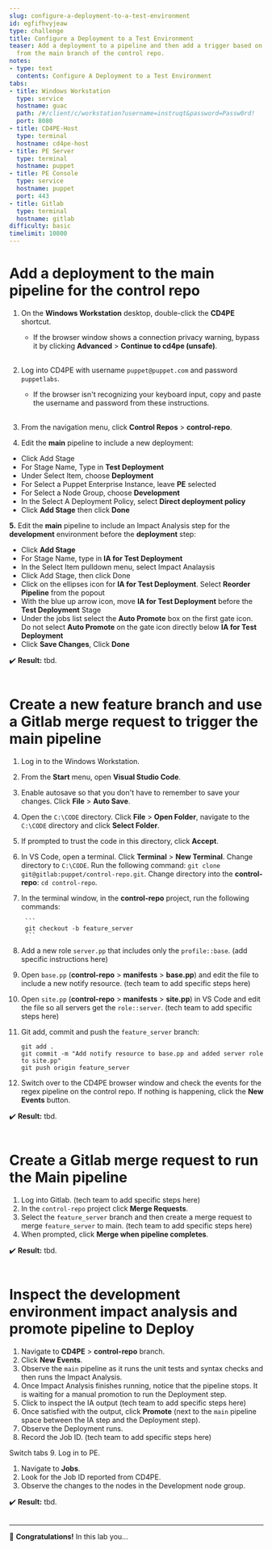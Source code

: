 ```yaml
---
slug: configure-a-deployment-to-a-test-environment
id: egfifhvyjeaw
type: challenge
title: Configure a Deployment to a Test Environment
teaser: Add a deployment to a pipeline and then add a trigger based on a merge request
  from the main branch of the control repo.
notes:
- type: text
  contents: Configure A Deployment to a Test Environment
tabs:
- title: Windows Workstation
  type: service
  hostname: guac
  path: /#/client/c/workstation?username=instruqt&password=Passw0rd!
  port: 8080
- title: CD4PE-Host
  type: terminal
  hostname: cd4pe-host
- title: PE Server
  type: terminal
  hostname: puppet
- title: PE Console
  type: service
  hostname: puppet
  port: 443
- title: Gitlab
  type: terminal
  hostname: gitlab
difficulty: basic
timelimit: 10800
---
```

Add a deployment to the main pipeline for the control repo
========
1. On the **Windows Workstation** desktop, double-click the **CD4PE** shortcut.
    - If the browser window shows a connection privacy warning, bypass it by clicking **Advanced** > **Continue to cd4pe (unsafe)**.<br><br>
2. Log into CD4PE with username `puppet@puppet.com` and password `puppetlabs`.
    - If the browser isn't recognizing your keyboard input, copy and paste the username and password from these instructions.<br><br>
3. From the navigation menu, click **Control Repos** > **control-repo**.

4. Edit the **main** pipeline to include a new deployment:
- Click Add Stage
- For Stage Name, Type in **Test Deployment**
- Under Select Item, choose **Deployment**
- For Select a Puppet Enterprise Instance, leave **PE** selected
- For Select a Node Group, choose **Development**
- In the Select A Deployment Policy, select **Direct deployment policy**
- Click **Add Stage** then click **Done**


**5.** Edit the **main** pipeline to include an Impact Analysis step for the **development** environment before the **deployment** step:
- Click **Add Stage**
- For Stage Name, type in **IA for Test Deployment**
- In the Select Item pulldown menu, select Impact Analaysis
- Click Add Stage, then click Done
- Click on the ellipses icon for **IA for Test Deployment**. Select **Reorder Pipeline** from the popout
- With the blue up arrow icon, move **IA for Test Deployment** before the **Test Deployment** Stage
- Under the jobs list select the **Auto Promote** box on the first gate icon. Do not select **Auto Promote** on the gate icon directly below **IA for Test Deployment**
- Click **Save Changes**, Click **Done**

✔️ **Result:** tbd. <br><br>

Create a new feature branch and use a Gitlab merge request to trigger the main pipeline
========
1. Log in to the Windows Workstation.
1. From the **Start** menu, open **Visual Studio Code**.
1. Enable autosave so that you don't have to remember to save your changes. Click **File** > **Auto Save**.
1. Open the `C:\CODE` directory. Click **File** > **Open Folder**, navigate to the `C:\CODE` directory and click **Select Folder**.
1. If prompted to trust the code in this directory, click **Accept**.
1. In VS Code, open a terminal. Click **Terminal** > **New Terminal**. Change directory to `C:\CODE`. Run the following command: `git clone git@gitlab:puppet/control-repo.git`. Change directory into the **control-repo**: `cd control-repo`.
1. In the terminal window, in the **control-repo** project, run the following commands:

        ```
        git checkout -b feature_server
        ```
3. Add a new role `server.pp` that includes only the `profile::base`. (add specific instructions here)
4. Open `base.pp` (**control-repo** > **manifests** > **base.pp**) and edit the file to include a new notify resource. (tech team to add specific steps here)
5. Open `site.pp` (**control-repo** > **manifests** > **site.pp**) in VS Code and edit the file so all servers get the `role::server`. (tech team to add specific steps here)
6. Git add, commit and push the `feature_server` branch:
    ```
    git add .
    git commit -m "Add notify resource to base.pp and added server role to site.pp"
    git push origin feature_server
    ```
7. Switch over to the CD4PE browser window and check the events for the regex pipeline on the control repo. If nothing is happening, click the **New Events** button.

✔️ **Result:** tbd. <br><br>

Create a Gitlab merge request to run the Main pipeline
========
1. Log into Gitlab. (tech team to add specific steps here)
2. In the `control-repo` project click **Merge Requests**.
3. Select the `feature_server` branch and then create a merge request to merge `feature_server` to main. (tech team to add specific steps here)
4. When prompted, click **Merge when pipeline completes**.

✔️ **Result:** tbd. <br><br>

Inspect the development environment impact analysis and promote pipeline to Deploy
========
1. Navigate to **CD4PE** > **control-repo** branch.
2. Click **New Events**.
3. Observe the `main` pipeline as it runs the unit tests and syntax checks and then runs the Impact Analysis.
4. Once Impact Analysis finishes running, notice that the pipeline stops. It is waiting for a manual promotion to run the Deployment step.
5. Click to inspect the IA output (tech team to add specific steps here)
6. Once satisfied with the output, click **Promote** (next to the `main` pipeline space between the IA step and the Deployment step).
7. Observe the Deployment runs.
8. Record the Job ID. (tech team to add specific steps here)

Switch tabs
9. Log in to PE.
1. Navigate to **Jobs**.
10. Look for the Job ID reported from CD4PE.
11. Observe the changes to the nodes in the Development node group.

✔️ **Result:** tbd. <br><br>

--------
🎈 **Congratulations!** In this lab you...